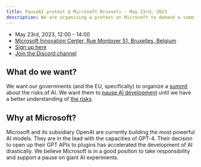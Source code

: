 ```yaml
---
title: PauseAI protest @ Microsoft Brussels - May 23rd, 2023
description: We are organizing a protest at Microsoft to demand a summit to pause AI development.
---
```


- May 23rd, 2023, 12:00 - 14:00
- [Microsoft Innovation Center, Rue Montoyer 51, Bruxelles, Belgium](https://goo.gl/maps/bvLbHDt61eSfpZV28?coh=178571&entry=tt)
- [Sign up here](https://discord.gg/Epg6AsmQ?event=1103338741906550844)
- [Join the Discord channel](https://discord.gg/anXWYCCdH5)

## What do we want?

We want our governments (and the EU, specifically) to organize a [summit](/summit) about the risks of AI.
We want them to [pause AI development](/proposal) until we have a better understanding of [the risks](/risks).

## Why at Microsoft?

Microsoft and its subsidiary OpenAI are currently building the most powerful AI models.
They are in the lead with the capacities of GPT-4.
Their decision to open up their GPT APIs to plugins has accelerated the development of AI drastically.
We believe Microsoft is in a good position to take responsibility and support a pause on giant AI experiments.
